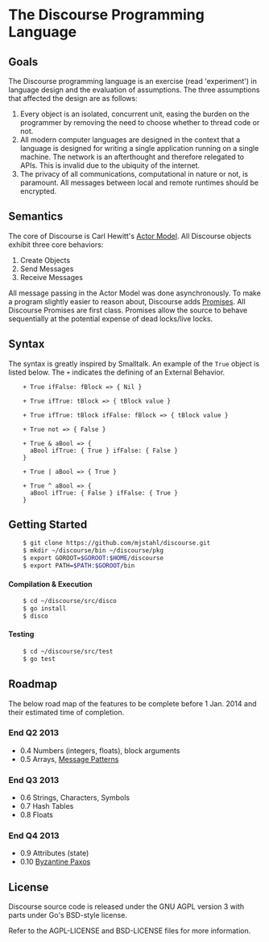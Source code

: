 # The Discourse Programming Language
## Goals
The Discourse programming language is an exercise (read 'experiment') in language design and the evaluation of assumptions.  The three assumptions that affected the design are as follows:

1. Every object is an isolated, concurrent unit, easing the burden on the programmer by removing the need to choose whether to thread code or not.
2. All modern computer languages are designed in the context that a language is designed for writing a single application running on a single machine.  The network is an afterthought and therefore relegated to APIs. This is invalid due to the ubiquity of the internet.
3. The privacy of all communications, computational in nature or not, is paramount. All messages between local and remote runtimes should be encrypted.

## Semantics
The core of Discourse is Carl Hewitt's [Actor Model](https://en.wikipedia.org/wiki/Actor_model). All Discourse objects exhibit three core behaviors:

1. Create Objects
2. Send Messages
3. Receive Messages

All message passing in the Actor Model was done asynchronously. To make a program slightly easier to reason about, Discourse adds [Promises](https://en.wikipedia.org/wiki/Futures_and_promises). All Discourse Promises are first class.  Promises allow the source to behave sequentially at the potential expense of dead locks/live locks.

## Syntax
The syntax is greatly inspired by Smalltalk.  An example of the ```True``` object is listed below. The ```+``` indicates the defining of an External Behavior.
```smalltalk
    + True ifFalse: fBlock => { Nil }

    + True ifTrue: tBlock => { tBlock value }

    + True ifTrue: tBlock ifFalse: fBlock => { tBlock value }

    + True not => { False }

    + True & aBool => {
      aBool ifTrue: { True } ifFalse: { False }
    }

    + True | aBool => { True }

    + True ^ aBool => {
      aBool ifTrue: { False } ifFalse: { True }
    }
```
## Getting Started
```bash
    $ git clone https://github.com/mjstahl/discourse.git
    $ mkdir ~/discourse/bin ~/discourse/pkg
    $ export GOROOT=$GOROOT:$HOME/discourse
    $ export PATH=$PATH:$GOROOT/bin
```

#### Compilation & Execution
```bash
    $ cd ~/discourse/src/disco
    $ go install
    $ disco
```
#### Testing
```bash
    $ cd ~/discourse/src/test
    $ go test
```

## Roadmap
The below road map of the features to be complete before 1 Jan. 2014 and their estimated time of completion.

### End Q2 2013
* 0.4  Numbers (integers, floats), block arguments
* 0.5  Arrays, [Message Patterns](http://www.fscript.org/documentation/OOPAL.pdf)

### End Q3 2013
* 0.6  Strings, Characters, Symbols
* 0.7  Hash Tables
* 0.8  Floats

### End Q4 2013
* 0.9  Attributes (state)
* 0.10 [Byzantine Paxos](http://en.wikipedia.org/wiki/Paxos_\(computer_science\)#Byzantine_Paxos)

## License
Discourse source code is released under the GNU AGPL version 3 with parts under Go's BSD-style license.

Refer to the AGPL-LICENSE and BSD-LICENSE files for more information. 

